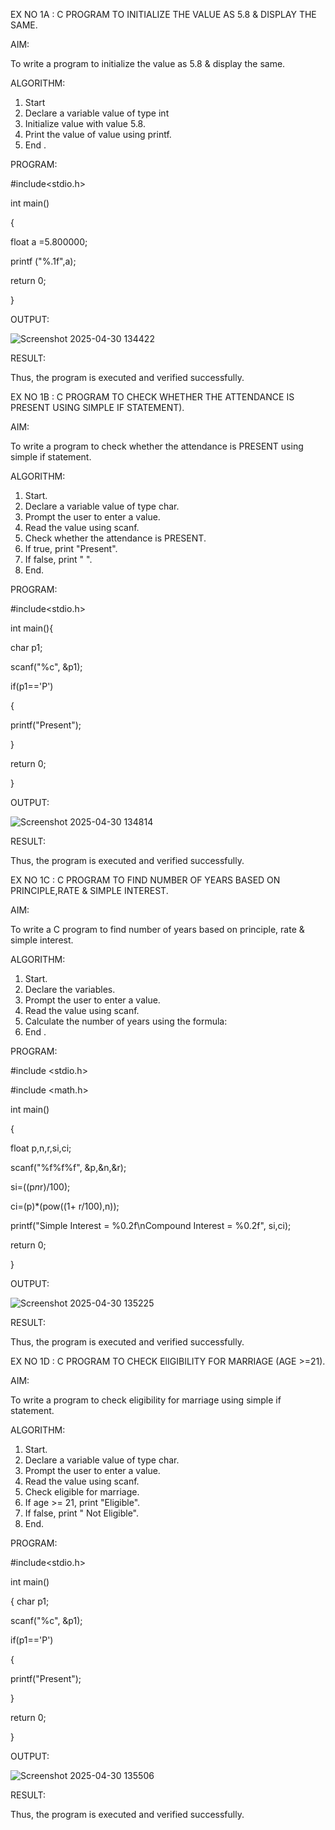EX NO 1A : C PROGRAM TO INITIALIZE THE VALUE AS 5.8 & DISPLAY THE 
SAME.
 
AIM:
 
To write a program to initialize the value as 5.8 & display the same. 
 
ALGORITHM: 

1. Start 
2. Declare a variable value of type int 
3. Initialize value with value 5.8. 
4. Print the value of value using printf. 
5. End . 
 
 
PROGRAM: 

#include<stdio.h> 

int main() 

{ 

float a =5.800000; 

printf ("%.1f",a); 

return 0; 
 
} 
 
OUTPUT: 



![Screenshot 2025-04-30 134422](https://github.com/user-attachments/assets/9486c48c-a1de-4ff8-b230-93d71e48d4f0)


 
RESULT: 

Thus, the program is executed and verified successfully.











EX NO 1B : C PROGRAM TO CHECK WHETHER THE ATTENDANCE IS PRESENT 
USING SIMPLE IF STATEMENT). 
 
AIM: 

To write a program to check whether the attendance is PRESENT using simple if statement. 
 
ALGORITHM: 

1. Start. 
2. Declare a variable value of type char. 
3. Prompt the user to enter a value. 
4. Read the value using scanf. 
5. Check whether the attendance is PRESENT. 
6. If true, print "Present". 
7. If false, print " ". 
8. End. 
 
PROGRAM: 

#include<stdio.h> 

int main(){

char p1; 

scanf("%c", &p1);
 
if(p1=='P') 

{ 

printf("Present"); 

} 

return 0;
 
} 

OUTPUT: 
 


![Screenshot 2025-04-30 134814](https://github.com/user-attachments/assets/3898b71d-b465-45e2-96cb-ef3abba68551)

 
RESULT: 

Thus, the program is executed and verified successfully. 








EX NO 1C : C PROGRAM TO FIND NUMBER OF YEARS BASED ON 
PRINCIPLE,RATE & SIMPLE INTEREST. 
 
AIM: 

To write a C program to find number of years based on principle, rate & simple interest. 
  
ALGORITHM:
 
1. Start. 
2. Declare the variables. 
3. Prompt the user to enter a value. 
4. Read the value using scanf. 
5. Calculate the number of years using the formula: 
6. End . 
 
PROGRAM: 

#include <stdio.h> 

#include <math.h>
 
int main() 

{ 

float p,n,r,si,ci; 

scanf("%f%f%f", &p,&n,&r); 

si=((p*n*r)/100); 

ci=(p)*(pow((1+ r/100),n)); 

printf("Simple Interest = %0.2f\nCompound Interest = %0.2f", si,ci); 

return 0; 

} 

OUTPUT: 
 
 



![Screenshot 2025-04-30 135225](https://github.com/user-attachments/assets/7f19aa75-0dea-46a0-84e1-a68ccccf9f30)



RESULT: 

Thus, the program is executed and verified successfully.






EX NO 1D : C PROGRAM TO CHECK ElIGIBILITY FOR MARRIAGE (AGE >=21). 
 
AIM: 

To write a program to check eligibility for marriage using simple if statement. 
 
ALGORITHM:
 
1. Start. 
2. Declare a variable value of type char. 
3. Prompt the user to enter a value. 
4. Read the value using scanf. 
5. Check eligible for marriage. 
6. If age >= 21, print "Eligible". 
7. If false, print " Not Eligible". 
8. End. 
 
PROGRAM: 

#include<stdio.h> 

int main()

{ 
char p1; 

scanf("%c", &p1); 

if(p1=='P') 

{ 

printf("Present"); 

} 

return 0;
 
} 

OUTPUT: 
 
 



![Screenshot 2025-04-30 135506](https://github.com/user-attachments/assets/ddef841a-3d0b-4b06-841f-100dea588ddc)


RESULT: 

Thus, the program is executed and verified successfully.
